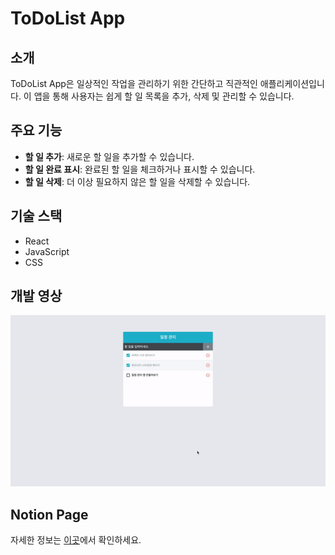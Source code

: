 # ToDoList App

## 소개

ToDoList App은 일상적인 작업을 관리하기 위한 간단하고 직관적인 애플리케이션입니다. 이 앱을 통해 사용자는 쉽게 할 일 목록을 추가, 삭제 및 관리할 수 있습니다.

## 주요 기능

- **할 일 추가**: 새로운 할 일을 추가할 수 있습니다.
- **할 일 완료 표시**: 완료된 할 일을 체크하거나 표시할 수 있습니다.
- **할 일 삭제**: 더 이상 필요하지 않은 할 일을 삭제할 수 있습니다.

## 기술 스택

- React
- JavaScript
- CSS

## 개발 영상
![TodoList](https://github.com/ejyooDEV/react-project/blob/dev/TodoListApp.gif)

## Notion Page
자세한 정보는 [이곳](https://quirky-dryer-226.notion.site/To-do-List-App-24672124f386490aa8eef65fa669e340?pvs=4)에서 확인하세요.